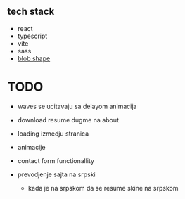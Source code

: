 ## tech stack

- react
- typescript
- vite
- sass
- [blob shape](https://www.npmjs.com/package/blobshape)

# TODO

- waves se ucitavaju sa delayom animacija

- download resume dugme na about

- loading izmedju stranica

- animacije

- contact form functionallity

- prevodjenje sajta na srpski

  - kada je na srpskom da se resume skine na srpskom
